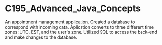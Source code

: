 # C195_Advanced_Java_Concepts
An appointment management application.
Created a database to correspond with incoming data.
Aplication converts to three different time zones: UTC, EST, and the user's zone.
Utilized SQL to access the back-end and make changes to the database.
